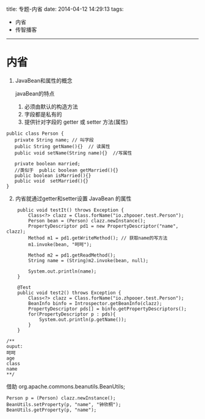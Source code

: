 title: 专题-内省
date: 2014-04-12 14:29:13
tags:
- 内省
- 传智播客
---
# 内省 #
1. JavaBean和属性的概念

    javaBean的特点
    1. 必须由默认的构造方法
    2. 字段都是私有的
    3. 提供针对字段的 getter 或 setter 方法(属性)
~~~~~~
public class Person {
   private String name; // 叫字段
   public String getName(){}  // 读属性
   public void setName(String name){}  //写属性

   private boolean married;
   //类似于  public boolean getMarried(){}
   public boolean isMarried(){}
   public void  setMarried(){}
}
~~~~~~
2. 内省就通过getter和setter设置 JavaBean 的属性

~~~~~~
	public void testIt() throws Exception {
	    Class<?> clazz = Class.forName("io.zhpooer.test.Person");
	    Person bean = (Person) clazz.newInstance();
	    PropertyDescriptor pd1 = new PropertyDescriptor("name", clazz);
	    Method m1 = pd1.getWriteMethod(); // 获取name的写方法
	    m1.invoke(bean, "呵呵");

	    Method m2 = pd1.getReadMethod();
	    String name = (String)m2.invoke(bean, null);
	    
	    System.out.println(name);
	}

	@Test
	public void test2() throws Exception {
        Class<?> clazz = Class.forName("io.zhpooer.test.Person");
	    BeanInfo binfo = Introspector.getBeanInfo(clazz);
	    PropertyDescriptor pds[] = binfo.getPropertyDescriptors();
	    for(PropertyDescriptor p : pds){
	    	System.out.println(p.getName());
	    }
	}

/**
ouput: 
呵呵
age
class
name
**/
~~~~~~

借助 org.apache.commons.beanutils.BeanUtils;
~~~~~~
Person p = (Person) clazz.newInstance();
BeanUtils.setProperty(p, "name", "钟欣桐");
BeanUtils.getProperty(p, "name");
~~~~~~
